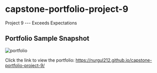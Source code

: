 # capstone-portfolio-project-9
Project 9 --- Exceeds Expectations

## Portfolio Sample Snapshot
![portfolio](https://github.com/nurgul212/OOP-Game-Show-APP/assets/90399606/2ff2aba6-f356-46ec-bc1a-f30c85a933ad)

Click the link to view the portfolio: 
https://nurgul212.github.io/capstone-portfolio-project-9/
